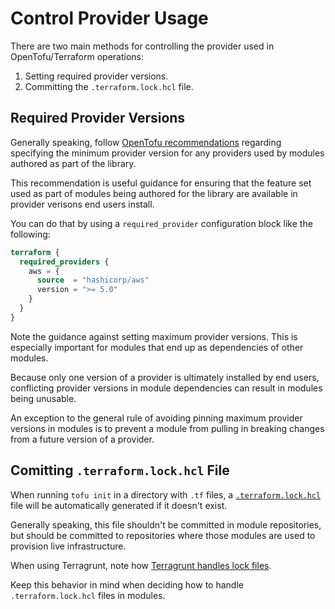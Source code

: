 # Control Provider Usage

There are two main methods for controlling the provider used in OpenTofu/Terraform operations:

1. Setting required provider versions.
2. Committing the `.terraform.lock.hcl` file.

## Required Provider Versions

Generally speaking, follow [OpenTofu recommendations](https://opentofu.org/docs/language/providers/requirements/#best-practices-for-provider-versions) regarding specifying the minimum provider version for any providers used by modules authored as part of the library.

This recommendation is useful guidance for ensuring that the feature set used as part of modules being authored for the library are available in provider verisons end users install.

You can do that by using a `required_provider` configuration block like the following:

```terraform
terraform {
  required_providers {
    aws = {
      source  = "hashicorp/aws"
      version = ">= 5.0"
    }
  }
}
```

Note the guidance against setting maximum provider versions. This is especially important for modules that end up as dependencies of other modules.

Because only one version of a provider is ultimately installed by end users, conflicting provider versions in module dependencies can result in modules being unusable.

An exception to the general rule of avoiding pinning maximum provider versions in modules is to prevent a module from pulling in breaking changes from a future version of a provider.

## Comitting `.terraform.lock.hcl` File

When running `tofu init` in a directory with `.tf` files, a [`.terraform.lock.hcl`](https://opentofu.org/docs/language/files/dependency-lock) file will be automatically generated if it doesn't exist.

Generally speaking, this file shouldn't be committed in module repositories, but should be committed to repositories where those modules are used to provision live infrastructure.

When using Terragrunt, note how [Terragrunt handles lock files](https://terragrunt.gruntwork.io/docs/features/lock-file-handling/).

Keep this behavior in mind when deciding how to handle `.terraform.lock.hcl` files in modules.



<!-- ##DOCS-SOURCER-START
{
  "sourcePlugin": "local-copier",
  "hash": "94aa88218c0ef626beeae2ccc526c2d0"
}
##DOCS-SOURCER-END -->
